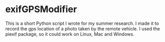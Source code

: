# exifGPSModifier
This is a short Python script I wrote for my summer research. I made it to record the gps location of a photo taken by the remote vehicle. I used the piexif package, so it could work on Linux, Mac and Windows.
